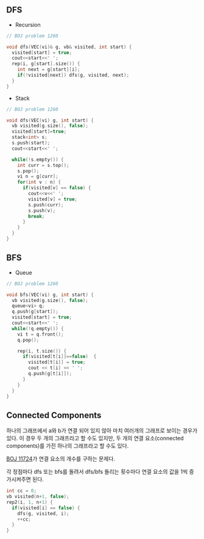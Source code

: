 
## DFS
- Recursion

```cpp
// BOJ problem 1260

void dfs(VEC(vi)& g, vb& visited, int start) {
  visited[start] = true;
  cout<<start<<' ';
  rep(i, g[start].size()) {
    int next = g[start][i];
    if(!visited[next]) dfs(g, visited, next);
  }
}
```

- Stack

```cpp
// BOJ problem 1260

void dfs(VEC(vi) g, int start) {
  vb visited(g.size(), false);
  visited[start]=true;
  stack<int> s;
  s.push(start);
  cout<<start<<' ';

  while(!s.empty()) {
    int curr = s.top();
    s.pop();
    vi n = g[curr];
    for(int v : n) {
      if(visited[v] == false) {
        cout<<v<<' ';
        visited[v] = true;
        s.push(curr);
        s.push(v);
        break;
      }
    }
  }
}
```

## BFS

- Queue

```cpp
// BOJ problem 1260

void bfs(VEC(vi) g, int start) {
  vb visited(g.size(), false);
  queue<vi> q;
  q.push(g[start]);
  visited[start] = true;
  cout<<start<<' ';
  while(!q.empty()) {
    vi t = q.front();
    q.pop();

    rep(i, t.size()) {
      if(visited[t[i]]==false)  {
        visited[t[i]] = true;
        cout << t[i] << ' ';
        q.push(g[t[i]]);
      }
    }
  }
}
```

## Connected Components
 하나의 그래프에서 a와 b가 연결 되어 있지 않아 마치 여러개의 그래프로 보이는 경우가 있다.
이 경우 두 개의 그래프라고 할 수도 있지만, 두 개의 연결 요소(connected components)를 가진
하나의 그래프라고 할 수도 있다.

[BOJ 11724](https://www.acmicpc.net/problem/11724)가 연결 요소의 개수를 구하는 문제다.

각 정점마다 dfs 또는 bfs를 돌려서 dfs/bfs 돌리는 횟수마다 연결 요소의 값을 1씩 증가시켜주면 된다.

```cpp
int cc = 0;
vb visited(n+1, false);
rep2(i, 1, n+1) {
  if(visited[i] == false) {
    dfs(g, visited, i);
    ++cc;
  }
}
```